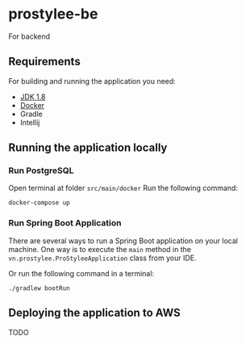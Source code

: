 # prostylee-be
For backend

## Requirements

For building and running the application you need:

- [JDK 1.8](http://www.oracle.com/technetwork/java/javase/downloads/jdk8-downloads-2133151.html)
- [Docker](https://www.docker.com/get-started)
- Gradle
- Intellij

## Running the application locally

### Run PostgreSQL

Open terminal at folder `src/main/docker`
Run the following command:
```shell
docker-compose up
```

### Run Spring Boot Application

There are several ways to run a Spring Boot application on your local machine. 
One way is to execute the `main` method in the `vn.prostylee.ProStyleeApplication` class from your IDE.

Or run the following command in a terminal:

```shell
./gradlew bootRun
```

## Deploying the application to AWS

TODO